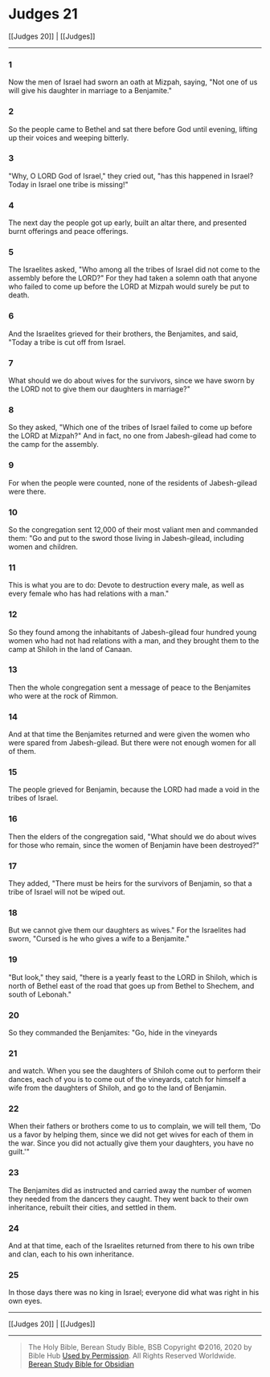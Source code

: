 # Judges 21

[[Judges 20]] | [[Judges]]

---

### 1
Now the men of Israel had sworn an oath at Mizpah, saying, "Not one of us will give his daughter in marriage to a Benjamite."

### 2
So the people came to Bethel and sat there before God until evening, lifting up their voices and weeping bitterly.

### 3
"Why, O LORD God of Israel," they cried out, "has this happened in Israel? Today in Israel one tribe is missing!"

### 4
The next day the people got up early, built an altar there, and presented burnt offerings and peace offerings.

### 5
The Israelites asked, "Who among all the tribes of Israel did not come to the assembly before the LORD?" For they had taken a solemn oath that anyone who failed to come up before the LORD at Mizpah would surely be put to death.

### 6
And the Israelites grieved for their brothers, the Benjamites, and said, "Today a tribe is cut off from Israel.

### 7
What should we do about wives for the survivors, since we have sworn by the LORD not to give them our daughters in marriage?"

### 8
So they asked, "Which one of the tribes of Israel failed to come up before the LORD at Mizpah?" And in fact, no one from Jabesh-gilead had come to the camp for the assembly.

### 9
For when the people were counted, none of the residents of Jabesh-gilead were there.

### 10
So the congregation sent 12,000 of their most valiant men and commanded them: "Go and put to the sword those living in Jabesh-gilead, including women and children.

### 11
This is what you are to do: Devote to destruction every male, as well as every female who has had relations with a man."

### 12
So they found among the inhabitants of Jabesh-gilead four hundred young women who had not had relations with a man, and they brought them to the camp at Shiloh in the land of Canaan.

### 13
Then the whole congregation sent a message of peace to the Benjamites who were at the rock of Rimmon.

### 14
And at that time the Benjamites returned and were given the women who were spared from Jabesh-gilead. But there were not enough women for all of them.

### 15
The people grieved for Benjamin, because the LORD had made a void in the tribes of Israel.

### 16
Then the elders of the congregation said, "What should we do about wives for those who remain, since the women of Benjamin have been destroyed?"

### 17
They added, "There must be heirs for the survivors of Benjamin, so that a tribe of Israel will not be wiped out.

### 18
But we cannot give them our daughters as wives." For the Israelites had sworn, "Cursed is he who gives a wife to a Benjamite."

### 19
"But look," they said, "there is a yearly feast to the LORD in Shiloh, which is north of Bethel east of the road that goes up from Bethel to Shechem, and south of Lebonah."

### 20
So they commanded the Benjamites: "Go, hide in the vineyards

### 21
and watch. When you see the daughters of Shiloh come out to perform their dances, each of you is to come out of the vineyards, catch for himself a wife from the daughters of Shiloh, and go to the land of Benjamin.

### 22
When their fathers or brothers come to us to complain, we will tell them, 'Do us a favor by helping them, since we did not get wives for each of them in the war. Since you did not actually give them your daughters, you have no guilt.'"

### 23
The Benjamites did as instructed and carried away the number of women they needed from the dancers they caught. They went back to their own inheritance, rebuilt their cities, and settled in them.

### 24
And at that time, each of the Israelites returned from there to his own tribe and clan, each to his own inheritance.

### 25
In those days there was no king in Israel; everyone did what was right in his own eyes.

---

[[Judges 20]] | [[Judges]]

---

> The Holy Bible, Berean Study Bible, BSB
> Copyright &copy;2016, 2020 by Bible Hub
> [Used by Permission](https://berean.bible/terms.htm). All Rights Reserved Worldwide.
> [Berean Study Bible for Obsidian](https://github.com/gapmiss/berean-study-bible-for-obsidian)</small>

